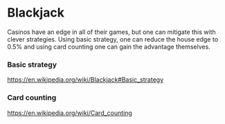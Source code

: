 # Blackjack

Casinos have an edge in all of their games, but one can mitigate this with clever strategies.  Using basic strategy, one can reduce the house edge to 0.5% and using card counting one can gain the advantage themselves.

### Basic strategy
https://en.wikipedia.org/wiki/Blackjack#Basic_strategy

### Card counting
https://en.wikipedia.org/wiki/Card_counting
